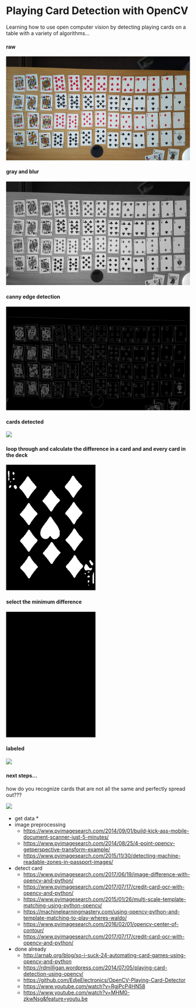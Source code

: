 
# **Playing Card Detection with OpenCV**

Learning how to use open computer vision by detecting playing cards on a table with a variety of algorithms...

#### raw
<img src='/imgs/all_cards.jpg'>

#### gray and blur
<img src='/imgs/gray_and_blur.png'>

#### canny edge detection
<img src='/imgs/edged.png'>

#### cards detected
<img src='/imgs/cards_detected.png'>

#### loop through and calculate the difference in a card and and every card in the deck
<img src='/imgs/diff.png'>

#### select the minimum difference
<img src='/imgs/diff_match.png'>

#### labeled
<img src='/imgs/labeled.png'>

#### next steps...

how do you recognize cards that are not all the same and perfectly spread out???

<img src='/imgs/dealt.jpg'>




* get data
    *
* image preprocessing
    * https://www.pyimagesearch.com/2014/09/01/build-kick-ass-mobile-document-scanner-just-5-minutes/
    * https://www.pyimagesearch.com/2014/08/25/4-point-opencv-getperspective-transform-example/
    * https://www.pyimagesearch.com/2015/11/30/detecting-machine-readable-zones-in-passport-images/
* detect card
    * https://www.pyimagesearch.com/2017/06/19/image-difference-with-opencv-and-python/
    * https://www.pyimagesearch.com/2017/07/17/credit-card-ocr-with-opencv-and-python/
    * https://www.pyimagesearch.com/2015/01/26/multi-scale-template-matching-using-python-opencv/
    * https://machinelearningmastery.com/using-opencv-python-and-template-matching-to-play-wheres-waldo/
    * https://www.pyimagesearch.com/2016/02/01/opencv-center-of-contour/
    * https://www.pyimagesearch.com/2017/07/17/credit-card-ocr-with-opencv-and-python/
* done already
    * http://arnab.org/blog/so-i-suck-24-automating-card-games-using-opencv-and-python
    * https://rdmilligan.wordpress.com/2014/07/05/playing-card-detection-using-opencv/
    * https://github.com/EdjeElectronics/OpenCV-Playing-Card-Detector
    * https://www.youtube.com/watch?v=RgjPcP4HN58
    * https://www.youtube.com/watch?v=MHM0-zkwNsg&feature=youtu.be
